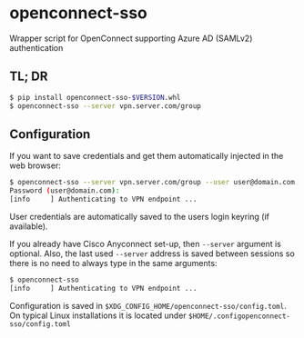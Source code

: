 # openconnect-sso
Wrapper script for OpenConnect supporting Azure AD (SAMLv2) authentication

## TL; DR
```bash
$ pip install openconnect-sso-$VERSION.whl
$ openconnect-sso --server vpn.server.com/group
```

## Configuration
If you want to save credentials and get them automatically
injected in the web browser:
```bash
$ openconnect-sso --server vpn.server.com/group --user user@domain.com
Password (user@domain.com): 
[info     ] Authenticating to VPN endpoint ...
```

User credentials are automatically saved to the users login keyring (if available).

If you already have Cisco Anyconnect set-up, then `--server` argument is optional.
Also, the last used `--server` address is saved between sessions so there is no need
to always type in the same arguments:

```bash
$ openconnect-sso
[info     ] Authenticating to VPN endpoint ...
```

Configuration is saved in `$XDG_CONFIG_HOME/openconnect-sso/config.toml`. On typical
Linux installations it is located under `$HOME/.configopenconnect-sso/config.toml`

